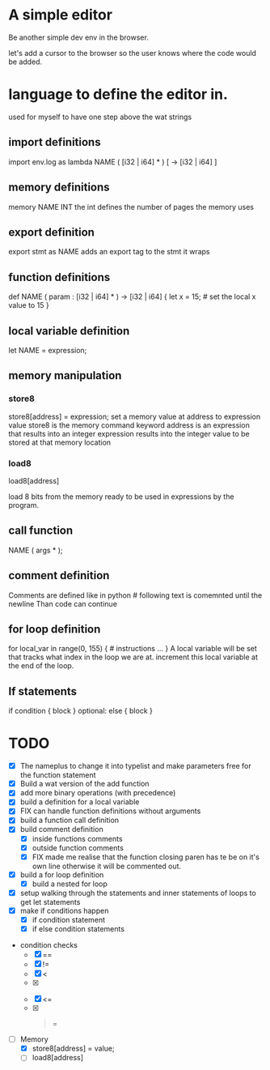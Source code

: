 # A simple editor
Be another simple dev env in the browser.

let's add a cursor to the browser so the user knows where the code would be added.

# language to define the editor in.
used for myself to have one step above the wat strings

## import definitions
import env.log as lambda NAME ( [i32 | i64] * ) [ -> [i32 | i64] ]

## memory definitions
memory NAME INT
the int defines the number of pages the memory uses

## export definition
export stmt as NAME
adds an export tag to the stmt it wraps

## function definitions
def NAME ( param : [i32 | i64] * ) -> [i32 | i64] {
    let x = 15; # set the local x value to 15
}

## local variable definition
let NAME = expression;

## memory manipulation
### store8
store8\[address\] = expression;
set a memory value at address to expression value
store8 is the memory command keyword
address is an expression that results into an integer
expression results into the integer value to be stored at that memory location

### load8
load8\[address\]

load 8 bits from the memory ready to be used in expressions by the program.

## call function
NAME \( args * \);

## comment definition
Comments are defined like in python
\# following text is comemnted
until the newline Than code can continue

## for loop definition
for local_var in range(0, 155) {
    # instructions ...
}
A local variable will be set that tracks what index in the loop we are at.
increment this local variable at the end of the loop.

## If statements
if condition { block }
optional:
else { block }


# TODO
- [x] The nameplus to change it into typelist and make parameters free for the function statement
- [x] Build a wat version of the add function
- [x] add more binary operations (with precedence)
- [x] build a definition for a local variable
- [x] FIX can handle function definitions without arguments
- [x] build a function call definition
- [x] build comment definition
    - [x] inside functions comments
    - [x] outside function comments
    - [x] FIX made me realise that the function closing paren has te be on it's own line otherwise it will be commented out.
- [x] build a for loop definition
    - [x] build a nested for loop
- [x] setup walking through the statements and inner statements of loops to get let statements
- [x] make if conditions happen
    - [x] if condition statement
    - [x] if else condition statements
- condition checks
    - [x] ==
    - [x] !=
    - [x] <
    - [x] >
    - [x] <=
    - [x] >=
- [ ] Memory
    - [x] store8\[address\] = value;
    - [ ] load8\[address\]
